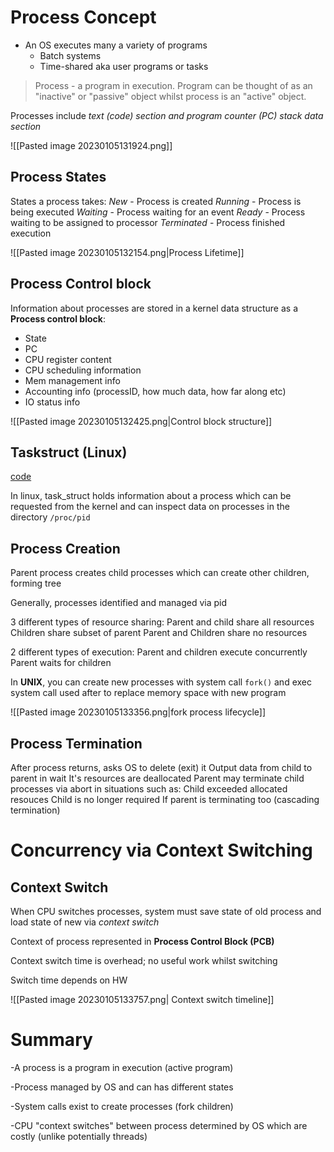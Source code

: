 
# Process Concept

- An OS executes many a variety of programs
	- Batch systems
	- Time-shared aka user programs or tasks

> Process - a program in execution. Program can be thought of as an "inactive" or "passive" object whilst process is an "active" object.

Processes include
_text (code) section and program counter (PC)_
_stack_
_data section_

![[Pasted image 20230105131924.png]]

## Process States

States a process takes:
*New* - Process is created
_Running_ - Process is being executed
_Waiting_ - Process waiting for an event
_Ready_ - Process waiting to be assigned to processor
_Terminated_ - Process finished execution

![[Pasted image 20230105132154.png|Process Lifetime]]

## Process Control block

Information about processes are stored in a kernel data structure as a **Process control block**:
- State
- PC
- CPU register content
- CPU scheduling information
- Mem management info
- Accounting info (processID, how much data, how far along etc)
- IO status info


![[Pasted image 20230105132425.png|Control block structure]]


## Taskstruct (Linux)


[code](https://elixir.bootlin.com/linux/latest/source/include/linux/sched.h#L737)

In linux, task_struct holds information about a process which can be requested from the kernel and can inspect data on processes in the directory `/proc/pid`


## Process Creation

Parent process creates child processes which can create other children, forming tree

Generally, processes identified and managed via pid

3 different types of resource sharing:
	Parent and child share all resources
	Children share subset of parent
	Parent and Children share no resources

2 different types of execution:
	Parent and children execute concurrently
	Parent waits for children

In **UNIX**, you can create new processes with system call `fork()` and exec system call used after to replace memory space with new program


![[Pasted image 20230105133356.png|fork process lifecycle]]

## Process Termination

After process returns, asks OS to delete (exit) it
	Output data from child to parent in wait
	It's resources are deallocated
Parent may terminate child processes via abort in situations such as:
	Child exceeded allocated resouces
	Child is no longer required
	If parent is terminating too (cascading termination)

# Concurrency via Context Switching

## Context Switch

When CPU switches processes, system must save state of old process and load state of new via _context switch_

Context of process represented in **Process Control Block (PCB)**

Context switch time is overhead; no useful work whilst switching

Switch time depends on HW

![[Pasted image 20230105133757.png| Context switch timeline]]

# Summary

-A process is a program in execution (active program)

-Process managed by OS and can has different states

-System calls exist to create processes (fork children)

-CPU "context switches" between process determined by OS which are costly (unlike potentially threads) 



